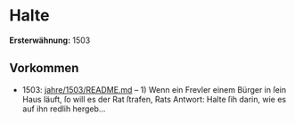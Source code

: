 # Halte

**Ersterwähnung:** 1503

## Vorkommen
- 1503: [jahre/1503/README.md](../jahre/1503/README.md) – 1) Wenn ein Frevler einem Bürger in ſein Haus
läuft, ſo will es der Rat ſtrafen, Rats Antwort: Halte
ſih darin, wie es auf ihn redlih hergeb...
